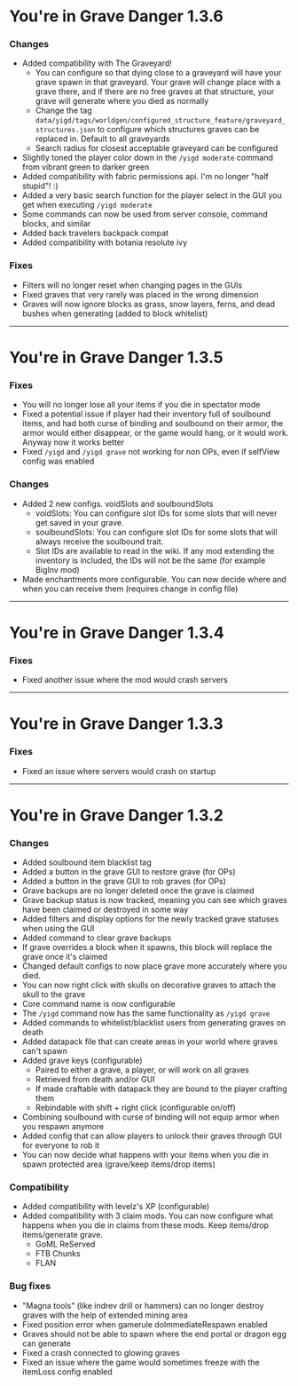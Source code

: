 # You're in Grave Danger 1.3.6

### Changes
 - Added compatibility with The Graveyard!
   - You can configure so that dying close to a graveyard will have your grave spawn in that graveyard. Your grave will change place with a grave there, and if there are no free graves at that structure, your grave will generate where you died as normally
   - Change the tag `data/yigd/tags/worldgen/configured_structure_feature/graveyard_structures.json` to configure which structures graves can be replaced in. Default to all graveyards
   - Search radius for closest acceptable graveyard can be configured
 - Slightly toned the player color down in the `/yigd moderate` command from vibrant green to darker green
 - Added compatibility with fabric permissions api. I'm no longer "half stupid"! :)
 - Added a very basic search function for the player select in the GUI you get when executing `/yigd moderate`
 - Some commands can now be used from server console, command blocks, and similar
 - Added back travelers backpack compat
 - Added compatibility with botania resolute ivy

### Fixes
 - Filters will no longer reset when changing pages in the GUIs
 - Fixed graves that very rarely was placed in the wrong dimension
 - Graves will now ignore blocks as grass, snow layers, ferns, and dead bushes when generating (added to block whitelist)

---

# You're in Grave Danger 1.3.5

### Fixes
 - You will no longer lose all your items if you die in spectator mode
 - Fixed a potential issue if player had their inventory full of soulbound items, and had both curse of binding and soulbound on their armor, the armor would either disappear, or the game would hang, or it would work. Anyway now it works better
 - Fixed `/yigd` and `/yigd grave` not working for non OPs, even if selfView config was enabled

### Changes
 - Added 2 new configs. voidSlots and soulboundSlots
   - voidSlots: You can configure slot IDs for some slots that will never get saved in your grave.
   - soulboundSlots: You can configure slot IDs for some slots that will always receive the soulbound trait.
   - Slot IDs are available to read in the wiki. If any mod extending the inventory is included, the IDs will not be the same (for example BigInv mod)
 - Made enchantments more configurable. You can now decide where and when you can receive them (requires change in config file)

---

# You're in Grave Danger 1.3.4

### Fixes
 - Fixed another issue where the mod would crash servers

---

# You're in Grave Danger 1.3.3

### Fixes
 - Fixed an issue where servers would crash on startup

---

# You're in Grave Danger 1.3.2

### Changes
- Added soulbound item blacklist tag
- Added a button in the grave GUI to restore grave (for OPs)
- Added a button in the grave GUI to rob graves (for OPs)
- Grave backups are no longer deleted once the grave is claimed
- Grave backup status is now tracked, meaning you can see which graves have been claimed or destroyed in some way
- Added filters and display options for the newly tracked grave statuses when using the GUI
- Added command to clear grave backups
- If grave overrides a block when it spawns, this block will replace the grave once it's claimed
- Changed default configs to now place grave more accurately where you died.
- You can now right click with skulls on decorative graves to attach the skull to the grave
- Core command name is now configurable
- The `/yigd` command now has the same functionality as `/yigd grave`
- Added commands to whitelist/blacklist users from generating graves on death
- Added datapack file that can create areas in your world where graves can't spawn
- Added grave keys (configurable)
    - Paired to either a grave, a player, or will work on all graves
    - Retrieved from death and/or GUI
    - If made craftable with datapack they are bound to the player crafting them
    - Rebindable with shift + right click (configurable on/off)
- Combining soulbound with curse of binding will not equip armor when you respawn anymore
- Added config that can allow players to unlock their graves through GUI for everyone to rob it
- You can now decide what happens with your items when you die in spawn protected area (grave/keep items/drop items)

### Compatibility
- Added compatibility with levelz's XP (configurable)
- Added compatibility with 3 claim mods. You can now configure what happens when you die in claims from these mods. Keep items/drop items/generate grave.
    - GoML ReServed
    - FTB Chunks
    - FLAN

### Bug fixes
- "Magna tools" (like indrev drill or hammers) can no longer destroy graves with the help of extended mining area
- Fixed position error when gamerule doImmediateRespawn enabled
- Graves should not be able to spawn where the end portal or dragon egg can generate
- Fixed a crash connected to glowing graves
- Fixed an issue where the game would sometimes freeze with the itemLoss config enabled

